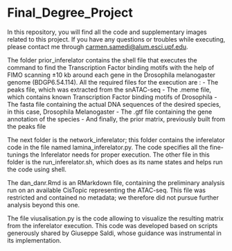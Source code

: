 # Final_Degree_Project

In this repository, you will find all the code and supplementary images related to this project. 
If you have any questions or troubles while executing, please contact me through carmen.samedi@alum.esci.upf.edu.

The folder prior_inferelator contains the shell file that executes the command to find the Transcription Factor binding motifs with the help of FIMO scanning ±10 kb around each gene in the Drosophila melanogaster genome (BDGP6.54.114). 
All the required files for the execution are :
              - The peaks file, which was extracted from the snATAC-seq 
              - The .meme file, which contains known Transcription Factor binding motifs of Drosophila
              - The fasta file containing the actual DNA sequences of the desired species, in this case, Drosophila Melanogaster 
              - The .gtf file containing the gene annotation of the species
              - And finally, the prior matrix, previously built from the peaks file 

The next folder is the network_inferelator; this folder contains the inferelator code in the file named lamina_inferelator.py. The code specifies all the fine-tunings the Inferelator needs for proper execution. 
The other file in this folder is the run_inferelator.sh, which does as its name states and helps run the code using shell. 

The dan_danr.Rmd is an RMarkdown file, containing the preliminary analysis run on an available CisTopic representing the ATAC-seq. This file was restricted and contained no metadata; we therefore did not pursue further analysis beyond this one. 

The file viusalisation.py is the code allowing to visualize the resulting matrix from the inferelator execution. This code was developed based on scripts generously shared by Giuseppe Saldi, whose guidance was instrumental in its implementation.


